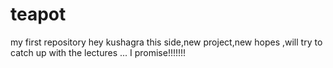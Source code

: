# teapot
my first repository
hey kushagra this side,new project,new hopes ,will try to catch up with the lectures ...
I promise!!!!!!!
